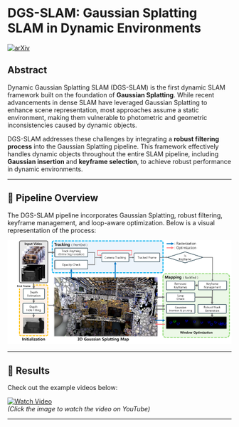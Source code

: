 # DGS-SLAM: Gaussian Splatting SLAM in Dynamic Environments

[![arXiv](https://img.shields.io/badge/arXiv-2411.10722-B31B1B.svg)](https://arxiv.org/abs/2411.10722)

## Abstract

Dynamic Gaussian Splatting SLAM (DGS-SLAM) is the first dynamic SLAM framework built on the foundation of **Gaussian Splatting**. While recent advancements in dense SLAM have leveraged Gaussian Splatting to enhance scene representation, most approaches assume a static environment, making them vulnerable to photometric and geometric inconsistencies caused by dynamic objects.

DGS-SLAM addresses these challenges by integrating a **robust filtering process** into the Gaussian Splatting pipeline. This framework effectively handles dynamic objects throughout the entire SLAM pipeline, including **Gaussian insertion** and **keyframe selection**, to achieve robust performance in dynamic environments.

<!-- ## 🔥 Key Features

- **Dynamic Object Filtering**  
  Introduces a robust mask generation method to enforce photometric consistency across keyframes, reducing segmentation noise and artifacts such as shadows.

- **Loop-Aware Optimization**  
  Proposes a loop-aware window selection mechanism that detects and optimizes loops using unique keyframe IDs of 3D Gaussians.

- **State-of-the-Art Results**  
  Achieves superior performance in **camera tracking** and **novel view synthesis** on dynamic SLAM benchmarks.

[➡️ Explore the Code](https://github.com/kmk97/DGS-SLAM) -->

---


## 📜 Pipeline Overview

The DGS-SLAM pipeline incorporates Gaussian Splatting, robust filtering, keyframe management, and loop-aware optimization. Below is a visual representation of the process:

![Pipeline](./assets/overview.png)  


---

## 🎥 Results

Check out the example videos below:

[![Watch Video](https://img.youtube.com/vi/Mq3qZTTcN3E/maxresdefault.jpg)](https://youtu.be/Mq3qZTTcN3E)  
*(Click the image to watch the video on YouTube)*

---

<!-- ## 🚀 Getting Started

### Installation

```bash
# Clone the repository
git clone https://github.com/kmk97/DGS-SLAM.git
cd DGS-SLAM

# Install dependencies
pip install -r requirements.txt -->
